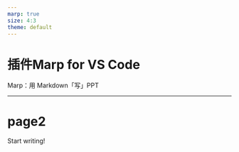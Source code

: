 ```yaml
---
marp: true
size: 4:3
theme: default
---
```

# 插件Marp for VS Code
Marp：用 Markdown「写」PPT

---

# page2

Start writing!